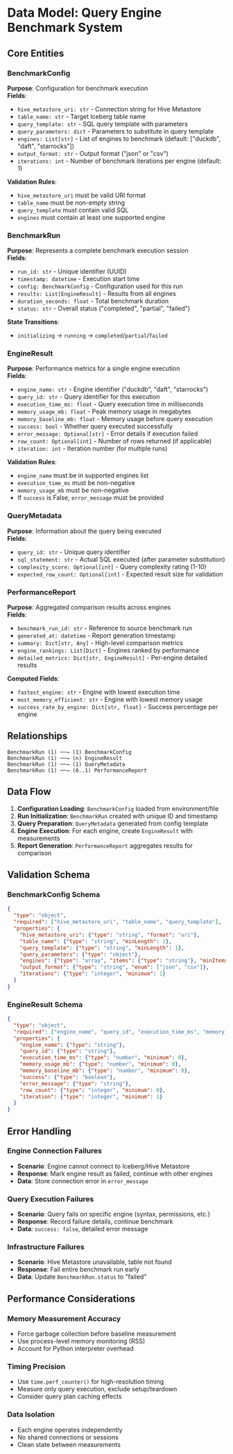 # Data Model: Query Engine Benchmark System

## Core Entities

### BenchmarkConfig
**Purpose**: Configuration for benchmark execution  
**Fields**:
- `hive_metastore_uri: str` - Connection string for Hive Metastore
- `table_name: str` - Target Iceberg table name
- `query_template: str` - SQL query template with parameters
- `query_parameters: dict` - Parameters to substitute in query template
- `engines: List[str]` - List of engines to benchmark (default: ["duckdb", "daft", "starrocks"])
- `output_format: str` - Output format ("json" or "csv")
- `iterations: int` - Number of benchmark iterations per engine (default: 1)

**Validation Rules**:
- `hive_metastore_uri` must be valid URI format
- `table_name` must be non-empty string
- `query_template` must contain valid SQL
- `engines` must contain at least one supported engine

### BenchmarkRun
**Purpose**: Represents a complete benchmark execution session  
**Fields**:
- `run_id: str` - Unique identifier (UUID)
- `timestamp: datetime` - Execution start time
- `config: BenchmarkConfig` - Configuration used for this run
- `results: List[EngineResult]` - Results from all engines
- `duration_seconds: float` - Total benchmark duration
- `status: str` - Overall status ("completed", "partial", "failed")

**State Transitions**:
- `initializing` → `running` → `completed`/`partial`/`failed`

### EngineResult
**Purpose**: Performance metrics for a single engine execution  
**Fields**:
- `engine_name: str` - Engine identifier ("duckdb", "daft", "starrocks")
- `query_id: str` - Query identifier for this execution
- `execution_time_ms: float` - Query execution time in milliseconds
- `memory_usage_mb: float` - Peak memory usage in megabytes
- `memory_baseline_mb: float` - Memory usage before query execution
- `success: bool` - Whether query executed successfully
- `error_message: Optional[str]` - Error details if execution failed
- `row_count: Optional[int]` - Number of rows returned (if applicable)
- `iteration: int` - Iteration number (for multiple runs)

**Validation Rules**:
- `engine_name` must be in supported engines list
- `execution_time_ms` must be non-negative
- `memory_usage_mb` must be non-negative
- If `success` is False, `error_message` must be provided

### QueryMetadata
**Purpose**: Information about the query being executed  
**Fields**:
- `query_id: str` - Unique query identifier
- `sql_statement: str` - Actual SQL executed (after parameter substitution)
- `complexity_score: Optional[int]` - Query complexity rating (1-10)
- `expected_row_count: Optional[int]` - Expected result size for validation

### PerformanceReport
**Purpose**: Aggregated comparison results across engines  
**Fields**:
- `benchmark_run_id: str` - Reference to source benchmark run
- `generated_at: datetime` - Report generation timestamp
- `summary: Dict[str, Any]` - High-level comparison metrics
- `engine_rankings: List[Dict]` - Engines ranked by performance
- `detailed_metrics: Dict[str, EngineResult]` - Per-engine detailed results

**Computed Fields**:
- `fastest_engine: str` - Engine with lowest execution time
- `most_memory_efficient: str` - Engine with lowest memory usage
- `success_rate_by_engine: Dict[str, float]` - Success percentage per engine

## Relationships

```
BenchmarkRun (1) ──→ (1) BenchmarkConfig
BenchmarkRun (1) ──→ (n) EngineResult
BenchmarkRun (1) ──→ (1) QueryMetadata
BenchmarkRun (1) ──→ (0..1) PerformanceReport
```

## Data Flow

1. **Configuration Loading**: `BenchmarkConfig` loaded from environment/file
2. **Run Initialization**: `BenchmarkRun` created with unique ID and timestamp
3. **Query Preparation**: `QueryMetadata` generated from config template
4. **Engine Execution**: For each engine, create `EngineResult` with measurements
5. **Report Generation**: `PerformanceReport` aggregates results for comparison

## Validation Schema

### BenchmarkConfig Schema
```json
{
  "type": "object",
  "required": ["hive_metastore_uri", "table_name", "query_template"],
  "properties": {
    "hive_metastore_uri": {"type": "string", "format": "uri"},
    "table_name": {"type": "string", "minLength": 1},
    "query_template": {"type": "string", "minLength": 1},
    "query_parameters": {"type": "object"},
    "engines": {"type": "array", "items": {"type": "string"}, "minItems": 1},
    "output_format": {"type": "string", "enum": ["json", "csv"]},
    "iterations": {"type": "integer", "minimum": 1}
  }
}
```

### EngineResult Schema
```json
{
  "type": "object",
  "required": ["engine_name", "query_id", "execution_time_ms", "memory_usage_mb", "success"],
  "properties": {
    "engine_name": {"type": "string"},
    "query_id": {"type": "string"},
    "execution_time_ms": {"type": "number", "minimum": 0},
    "memory_usage_mb": {"type": "number", "minimum": 0},
    "memory_baseline_mb": {"type": "number", "minimum": 0},
    "success": {"type": "boolean"},
    "error_message": {"type": "string"},
    "row_count": {"type": "integer", "minimum": 0},
    "iteration": {"type": "integer", "minimum": 1}
  }
}
```

## Error Handling

### Engine Connection Failures
- **Scenario**: Engine cannot connect to Iceberg/Hive Metastore
- **Response**: Mark engine result as failed, continue with other engines
- **Data**: Store connection error in `error_message`

### Query Execution Failures
- **Scenario**: Query fails on specific engine (syntax, permissions, etc.)
- **Response**: Record failure details, continue benchmark
- **Data**: `success: false`, detailed error message

### Infrastructure Failures
- **Scenario**: Hive Metastore unavailable, table not found
- **Response**: Fail entire benchmark run early
- **Data**: Update `BenchmarkRun.status` to "failed"

## Performance Considerations

### Memory Measurement Accuracy
- Force garbage collection before baseline measurement
- Use process-level memory monitoring (RSS)
- Account for Python interpreter overhead

### Timing Precision
- Use `time.perf_counter()` for high-resolution timing
- Measure only query execution, exclude setup/teardown
- Consider query plan caching effects

### Data Isolation
- Each engine operates independently
- No shared connections or sessions
- Clean state between measurements
